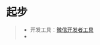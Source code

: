 # 起步
>* 开发工具：[微信开发者工具](https://developers.weixin.qq.com/miniprogram/dev/devtools/download.html)  
>* 
